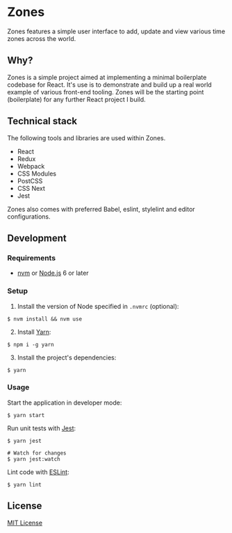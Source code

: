 # Zones

Zones features a simple user interface to add, update and view various time zones across the world.

## Why?

Zones is a simple project aimed at implementing a minimal boilerplate codebase for React. It's use is to demonstrate and build up a real world example of various front-end tooling. Zones will be the starting point (boilerplate) for any further React project I build.


## Technical stack

The following tools and libraries are used within Zones.

- React
- Redux
- Webpack
- CSS Modules
- PostCSS
- CSS Next
- Jest

Zones also comes with preferred Babel, eslint, stylelint and editor configurations.

## Development

### Requirements

- [nvm](https://github.com/creationix/nvm) or [Node.js](https://nodejs.org/en/) 6 or later

### Setup

1. Install the version of Node specified in `.nvmrc` (optional):

  ```shell
  $ nvm install && nvm use
  ```

2. Install [Yarn](https://yarnpkg.com/en/):

  ```shell
  $ npm i -g yarn
  ```

3. Install the project's dependencies:

  ```shell
  $ yarn
  ```

### Usage

Start the application in developer mode:

```shell
$ yarn start
```

Run unit tests with [Jest](https://facebook.github.io/jest/):

```shell
$ yarn jest

# Watch for changes
$ yarn jest:watch
```

Lint code with [ESLint](http://eslint.org/):

```shell
$ yarn lint
```

## License

[MIT License](.github/LICENSE.md)
